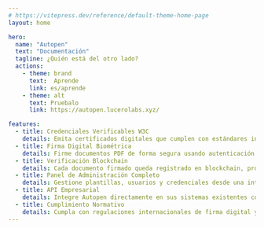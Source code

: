 ```yaml
---
# https://vitepress.dev/reference/default-theme-home-page
layout: home

hero:
  name: "Autopen"
  text: "Documentación"
  tagline: ¿Quién está del otro lado?
  actions:
    - theme: brand
      text:  Aprende
      link: es/aprende
    - theme: alt
      text: Pruebalo
      link: https://autopen.lucerolabs.xyz/

features:
  - title: Credenciales Verificables W3C
    details: Emita certificados digitales que cumplen con estándares internacionales W3C, garantizando autenticidad y reconocimiento global para sus documentos corporativos.
  - title: Firma Digital Biométrica
    details: Firme documentos PDF de forma segura usando autenticación biométrica avanzada. Proceso simple con códigos QR que garantiza la identidad del firmante.
  - title: Verificación Blockchain
    details: Cada documento firmado queda registrado en blockchain, proporcionando una prueba inmutable de autenticidad que elimina disputas y fraudes documentales.
  - title: Panel de Administración Completo
    details: Gestione plantillas, usuarios y credenciales desde una interfaz intuitiva. Control total sobre los procesos de emisión y verificación de su organización.
  - title: API Empresarial
    details: Integre Autopen directamente en sus sistemas existentes con nuestra API robusta. Automatice la emisión de credenciales y optimice sus flujos de trabajo.
  - title: Cumplimiento Normativo
    details: Cumpla con regulaciones internacionales de firma digital y protección de datos. Reduzca riesgos legales y mejore la confianza de sus stakeholders.
---
```


